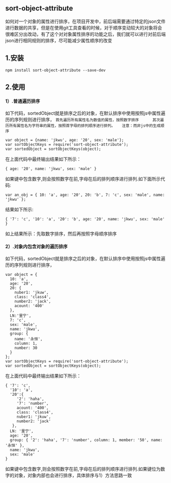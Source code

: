 ## sort-object-attribute
如何对一个对象的属性进行排序，在项目开发中，前后端需要通过特定的json文件进行数据的共享，但是在使用git工具查看的时候，对于顺序变动较大的对象将会很难区分出改动，有了这个对对象属性排序的功能之后，我们就可以进行对前后端json进行相同规则的排序，尽可能减少属性顺序的改变
## 1.安装
```$xslt
npm install sort-object-attribute --save-dev
```
## 2.使用
 #### 1）.普通遍历排序
 如下代码，sortedObject就是排序之后的对象，在默认排序中使用按照js中属性遍历的序列规则进行排序，
 `
 首先遍历所有属性名为数值的属性，按照数字排序     
 其次遍历所有属性名为字符串的属性，按照首字母的排列顺序进行排列。   注意：而非js中的生成顺序
 `

```$xslt
var object = {name: 'jkwu', age: '20', sex: 'male'};
var sortObjectKeys = require('sort-object-attribute');
var sortedObject = sortObjectKeys(object);
```
在上面代码中最终输出结果如下所示：
```$xslt
{ age: '20', name: 'jkwu', sex: 'male' }
```
如果键中包含数字,则会按照数字在前,字母在后的排列顺序进行排列.如下面所示代码:
```$xslt
var an_obj = { 10: 'a', age: '20', 20: 'b', 7: 'c', sex: 'male', name: 'jkwu' };

```
结果如下所示:
 ```$xslt
 { '7': 'c', '10': 'a', '20': 'b', age: '20', name: 'jkwu', sex: 'male' }
 ```
 如上结果所示：先取数字排序，然后再按照字母顺序排序

 #### 2）.对象内包含对象的遍历排序

  如下代码，sortedObject就是排序之后的对象，在默认排序中使用按照js中属性遍历的序列规则进行排序，

 ```$xslt
 var object = {
   10: 'a',
   age: '20',
   20: {
     nuber1: 'jkuw',
     class: 'class4',
     number2: 'jack',
     acount: '400'
   },
   LN:'里宁',
   7: 'c',
   sex: 'male',
   name: 'jkwu',
   group: {
     name: '永恒',
     column: 1,
     number: 30
   }
 };
 var sortObjectKeys = require('sort-object-attribute');
 var sortedObject = sortObjectKeys(object);
 ```
 在上面代码中最终输出结果如下所示：
 ```$xslt
 { '7': 'c',
   '10': 'a',
   '20':{
      '2': 'haha',
      '7': 'number',
      acount: '400',
      class: 'class4',
      nuber1: 'jkuw',
      number2: 'jack'
    },
   LN: '里宁',
   age: '20',
   group: { '2': 'haha', '7': 'number', column: 1, member: '50', name: '永恒' },
   name: 'jkwu',
   sex: 'male'
 }

 ```
 如果键中包含数字,则会按照数字在前,字母在后的排列顺序进行排列.如果键位为数字的对象，对象内部也会进行排序，具体排序与1）方法思路一致
